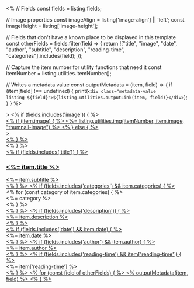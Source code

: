<%
// Fields
const fields = listing.fields;

// Image properties
const imageAlign = listing['image-align'] || 'left';
const imageHeight = listing['image-height'];

// Fields that don't have a known place to be displayed in this template
const otherFields = fields.filter(field => {
return !["title", "image", "date", "author", "subtitle", "description", "reading-time", "categories"].includes(field);
});

// Capture the item number for utility functions that need it
const itemNumber = listing.utilities.itemNumber();

// Writes a metadata value
const outputMetadata = (item, field) => {
if (item[field] !== undefined) {
print(`<div class="metadata-value listing-${field}">${listing.utilities.outputLink(item, field)}</div>`);  
 }
}
%>

<div class="quarto-post image-<%= imageAlign %>" <%= listing.utilities.metadataAttrs(item) %>>
<% if (fields.includes('image')) { %>
<div class="thumbnail">
<a href="<%- item.path %>">
<% if (item.image) { %>
<%= listing.utilities.img(itemNumber, item.image, "thumnail-image") %>
<% } else { %>
<div class="thumbnail-image"<%= imageHeight ? ` style="height: ${imageHeight};"` : '' %>></div>
<% } %>
</a>
</div>
<% } %>
<div class="body"><a href="<%- item.path %>">
<% if (fields.includes('title')) { %>
<h3 class="no-anchor listing-title"><%= item.title %></h3>
<div class="listing-subtitle"><%= item.subtitle %></div>
<% } %>
<% if (fields.includes('categories') && item.categories) { %> 
</a>
<div class="listing-categories">
<% for (const category of item.categories) { %>
<div class="listing-category" onclick="window.quartoListingCategory('<%=category%>'); return false;"><%= category %></div>
<% } %>
</div>
<a href="<%- item.path %>">
<% } %> 
<% if (fields.includes('description')) { %>
<div class="delink listing-description">
<%= item.description %>
</div>
<% } %>
</a></div>
<div class="metadata"><a href="<%- item.path %>">
<% if (fields.includes('date') && item.date) { %><div class="listing-date"><%= item.date %></div><% } %>
<% if (fields.includes('author') && item.author) { %><div class="listing-author"><%= item.author %></div><% } %>
<% if (fields.includes('reading-time') && item['reading-time']) { %> <div class="listing-reading-time"><%= item['reading-time'] %></div> <% } %>
<% for (const field of otherFields) { %>
<% outputMetadata(item, field) %>
<% } %>
</a>
</div>

</div>
